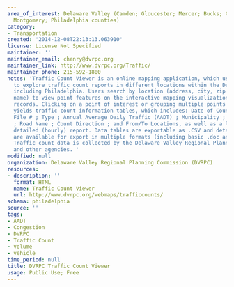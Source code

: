 ```yaml
---
area_of_interest: Delaware Valley (Camden; Gloucester; Mercer; Bucks; Chester; Delaware;
  Montgomery; Philadelphia counties)
category:
- Transportation
created: '2014-12-08T22:13:13.063910'
license: License Not Specified
maintainer: ''
maintainer_email: chenry@dvrpc.org
maintainer_link: http://www.dvrpc.org/Traffic/
maintainer_phone: 215-592-1800
notes: 'Traffic Count Viewer is an online mapping application, which users can use
  to explore traffic count reports in different locations within the Delaware Valley,
  including Philadelphia. Users search by location (address, city, zip code, or place
  name) to view point features on the interactive mapping visualization of traffic
  records. Clicking on a point of interest or grouping multiple points on the map
  yields traffic count information tables, which includes: Date of Counnt ; DVRPC
  File # ; Type ; Annual Average Daily Traffic (AADT) ; Municipality ; Route Number
  ; Road Name ; Count Direction ; and From/To Locations, as well as a link to the
  detailed (hourly) report. Data tables are exportable as .CSV and detailed reports
  are available for export in multiple formats (including basic .doc and .rtf outputs.)
  Traffic count data is collected by the Delaware Valley Regional Planning Commission
  and other agencies. '
modified: null
organization: Delaware Valley Regional Planning Commission (DVRPC)
resources:
- description: ''
  format: HTML
  name: Traffic Count Viewer
  url: http://www.dvrpc.org/webmaps/trafficcounts/
schema: philadelphia
source: ''
tags:
- AADT
- Congestion
- DVRPC
- Traffic Count
- Volume
- vehicle
time_period: null
title: DVRPC Traffic Count Viewer
usage: Public Use; Free
---
```

